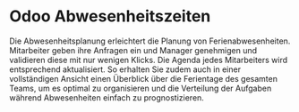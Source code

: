 # Odoo Abwesenheitszeiten

Die Abwesenheitsplanung erleichtert die Planung von Ferienabwesenheiten. Mitarbeiter geben ihre Anfragen ein und Manager genehmigen und validieren diese mit nur wenigen Klicks. Die Agenda jedes Mitarbeiters wird entsprechend aktualisiert. So erhalten Sie zudem auch in einer vollständigen Ansicht einen Überblick über die Ferientage des gesamten Teams, um es optimal zu organisieren und die Verteilung der Aufgaben während Abwesenheiten einfach zu prognostizieren.
